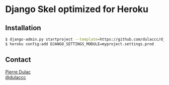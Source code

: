 # Django Skel optimized for Heroku

## Installation

```sh
$ django-admin.py startproject --template=https://github.com/dulaccc/django-skel-custom/zipball/master myproject
$ heroku config:add DJANGO_SETTINGS_MODULE=myproject.settings.prod
```

## Contact

[Pierre Dulac](http://github.com/dulaccc)  
[@dulaccc](https://twitter.com/dulaccc)
